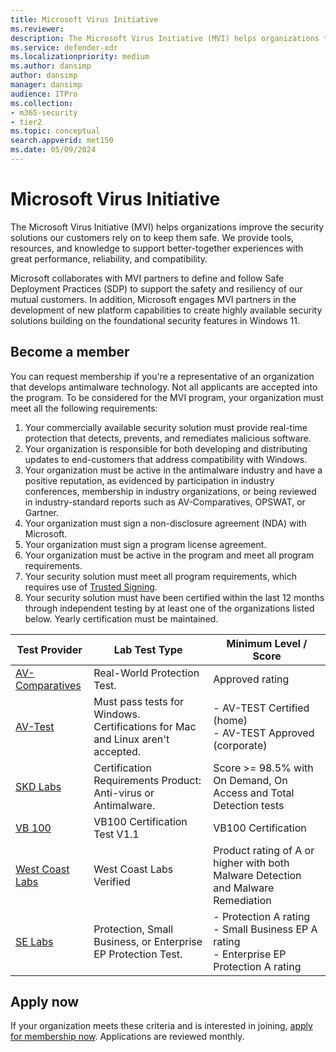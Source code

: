 ```yaml
---
title: Microsoft Virus Initiative
ms.reviewer: 
description: The Microsoft Virus Initiative (MVI) helps organizations that make antivirus or antimalware products integrate with Windows and share telemetry with Microsoft.
ms.service: defender-xdr
ms.localizationpriority: medium
ms.author: dansimp
author: dansimp
manager: dansimp
audience: ITPro
ms.collection: 
- m365-security
- tier2
ms.topic: conceptual
search.appverid: met150
ms.date: 05/09/2024
---
```


# Microsoft Virus Initiative

The Microsoft Virus Initiative (MVI) helps organizations improve the security solutions our customers rely on to keep them safe. We provide tools, resources, and knowledge to support better-together experiences with great performance, reliability, and compatibility.

Microsoft collaborates with MVI partners to define and follow Safe Deployment Practices (SDP) to support the safety and resiliency of our mutual customers. In addition, Microsoft engages MVI partners in the development of new platform capabilities to create highly available security solutions building on the foundational security features in Windows 11.

## Become a member

You can request membership if you're a representative of an organization that develops antimalware technology. Not all applicants are accepted into the program.
To be considered for the MVI program, your organization must meet all the following requirements:

1. Your commercially available security solution must provide real-time protection that detects, prevents, and remediates malicious software.
2. Your organization is responsible for both developing and distributing updates to end-customers that address compatibility with Windows.
3. Your organization must be active in the antimalware industry and have a positive reputation, as evidenced by participation in industry conferences, membership in industry organizations, or being reviewed in industry-standard reports such as AV-Comparatives, OPSWAT, or Gartner.
4. Your organization must sign a non-disclosure agreement (NDA) with Microsoft.
5. Your organization must sign a program license agreement. 
6. Your organization must be active in the program and meet all program requirements.
7. Your security solution must meet all program requirements, which requires use of [Trusted Signing](/azure/trusted-signing).
8. Your security solution must have been certified within the last 12 months through independent testing by at least one of the organizations listed below. Yearly certification must be maintained.

|Test Provider|Lab Test Type|Minimum Level / Score|
|---|---|---|
|[AV-Comparatives](https://www.av-comparatives.org/testmethod/real-world-protection-tests)|Real-World Protection Test.|Approved rating|
|[AV-Test](https://www.av-test.org/en/about-the-institute/certification)|Must pass tests for Windows. Certifications for Mac and Linux aren't accepted.|- AV-TEST Certified (home)<br/>- AV-TEST Approved (corporate)|
|[SKD Labs](http://www.skdlabs.com)|Certification Requirements Product: Anti-virus or Antimalware.|Score >= 98.5% with On Demand, On Access and Total Detection tests|
|[VB 100](https://www.virusbulletin.com/testing/vb100/vb100-methodology/vb100-methodology-ver1-1)|VB100 Certification Test V1.1|VB100 Certification|
|[West Coast Labs](https://www.westcoastlabs.com/wclvalid)|West Coast Labs Verified|Product rating of A or higher with both Malware Detection and Malware Remediation|
|[SE Labs](https://selabs.uk/en/reports/)|Protection, Small Business, or Enterprise EP Protection Test.|- Protection A rating <br/>- Small Business EP A rating<br/>- Enterprise EP Protection A rating |

## Apply now

If your organization meets these criteria and is interested in joining, [apply for membership now](https://forms.office.com/Pages/ResponsePage.aspx?id=v4j5cvGGr0GRqy180BHbRxusDUkejalGp0OAgRTWC7BUQVRYUEVMNlFZUjFaUDY2T1U1UDVVU1NKVi4u). Applications are reviewed monthly.
